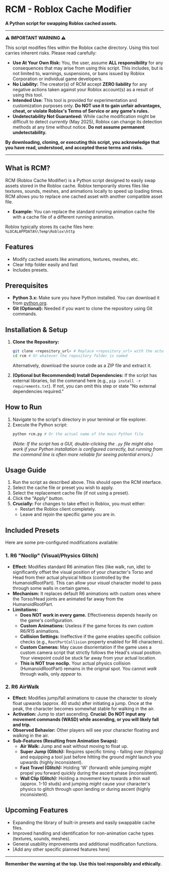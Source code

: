 # RCM - Roblox Cache Modifier

**A Python script for swapping Roblox cached assets.**

---

**⚠️ IMPORTANT WARNING ⚠️**

This script modifies files within the Roblox cache directory. Using this tool carries inherent risks. Please read carefully:

*   **Use At Your Own Risk:** You, the user, assume **ALL responsibility** for any consequences that may arise from using this script. This includes, but is not limited to, warnings, suspensions, or bans issued by Roblox Corporation or individual game developers.
*   **No Liability:** The creator(s) of RCM accept **ZERO liability** for any negative actions taken against your Roblox account(s) as a result of using this tool.
*   **Intended Use:** This tool is provided for experimentation and customization purposes only. **Do NOT use it to gain unfair advantages, cheat, or violate Roblox's Terms of Service or any game's rules.**
*   **Undetectability Not Guaranteed:** While cache modification might be difficult to detect *currently* (May 2025), Roblox can change its detection methods at any time without notice. **Do not assume permanent undetectability.**

**By downloading, cloning, or executing this script, you acknowledge that you have read, understood, and accepted these terms and risks.**

---

## What is RCM?

RCM (Roblox Cache Modifier) is a Python script designed to easily swap assets stored in the Roblox cache. Roblox temporarily stores files like textures, sounds, meshes, and animations locally to speed up loading times. RCM allows you to replace one cached asset with another compatible asset file.

*   **Example:** You can replace the standard running animation cache file with a cache file of a different running animation.

Roblox typically stores its cache files here:
`%LOCALAPPDATA%\Temp\Roblox\http`

## Features

*   Modify cached assets like animations, textures, meshes, etc.
*   Clear http folder easily and fast
*   Includes presets.

## Prerequisites

*   **Python 3.x:** Make sure you have Python installed. You can download it from [python.org](https://www.python.org/downloads/).
*   **Git (Optional):** Needed if you want to clone the repository using Git commands.

## Installation & Setup

1.  **Clone the Repository:**
    ```bash
    git clone <repository_url> # Replace <repository_url> with the actual URL
    cd rcm # Or whatever the repository folder is named
    ```
    Alternatively, download the source code as a ZIP file and extract it.

2.  **(Optional but Recommended) Install Dependencies:** If the script has external libraries, list the command here (e.g., `pip install -r requirements.txt`). If not, you can omit this step or state "No external dependencies required."

## How to Run

1.  Navigate to the script's directory in your terminal or file explorer.
2.  Execute the Python script:
    ```bash
    python rcm.py # Or the actual name of the main Python file
    ```
    *(Note: If the script has a GUI, double-clicking the `.py` file might also work if your Python installation is configured correctly, but running from the command line is often more reliable for seeing potential errors.)*

## Usage Guide

1.  Run the script as described above. This should open the RCM interface.
2.  Select the cache file or preset you wish to apply.
3.  Select the replacement cache file (if not using a preset).
4.  Click the "Apply" button.
5.  **Crucially:** For changes to take effect in Roblox, you must either:
    *   Restart the Roblox client completely.
    *   Leave and rejoin the specific game you are in.

## Included Presets

Here are some pre-configured modifications available:

### 1. R6 "Noclip" (Visual/Physics Glitch)

*   **Effect:** Modifies standard R6 animation files (like walk, run, idle) to significantly offset the visual position of your character's Torso and Head from their actual physical hitbox (controlled by the HumanoidRootPart). This can allow your *visual* character model to pass through some walls in certain games.
*   **Mechanism:** It replaces default R6 animations with custom ones where the Torso/Head joints are animated far away from the HumanoidRootPart.
*   **Limitations:**
    *   **Does NOT work in every game.** Effectiveness depends heavily on the game's configuration.
    *   **Custom Animations:** Useless if the game forces its own custom R6/R15 animations.
    *   **Collision Settings:** Ineffective if the game enables specific collision checks (e.g., `RootPartCollision` property enabled for R6 characters).
    *   **Custom Cameras:** May cause disorientation if the game uses a custom camera script that strictly follows the Head's visual position. Your viewpoint could be stuck far away from your actual location.
    *   **This is NOT true noclip.** Your actual physics collision (HumanoidRootPart) remains in the original spot. You cannot *walk* through walls, only *appear* to.

### 2. R6 AirWalk

*   **Effect:** Modifies jump/fall animations to cause the character to slowly float upwards (approx. 40 studs) after initiating a jump. Once at the peak, the character becomes somewhat stable for walking in the air.
*   **Activation:** Jump to start ascending. **Crucial: Do NOT input any movement commands (WASD) while ascending, or you will likely fall and trip.**
*   **Observed Behavior:** Other players will see your character floating and walking in the air.
*   **Sub-Features (Resulting from Animation Swaps):**
    *   **Air Walk:** Jump and wait without moving to float up.
    *   **Super Jump (Glitch):** Requires specific timing - falling over (tripping) and equipping a tool just before hitting the ground *might* launch you upwards (highly inconsistent).
    *   **Fast Travel (Glitch):** Holding 'W' (forward) while jumping *might* propel you forward quickly during the ascent phase (inconsistent).
    *   **Wall Clip (Glitch):** Holding a movement key towards a thin wall (approx. 1-10 studs) and jumping *might* cause your character's physics to glitch through upon landing or during ascent (highly inconsistent).

## Upcoming Features

*   Expanding the library of built-in presets and easily swappable cache files.
*   Improved handling and identification for non-animation cache types (textures, sounds, meshes).
*   General usability improvements and additional modification functions.
*   [Add any other specific planned features here]

---

**Remember the warning at the top. Use this tool responsibly and ethically.**
